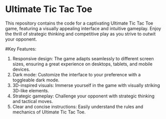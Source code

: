 # Ultimate Tic Tac Toe

This repository contains the code for a captivating Ultimate Tic Tac Toe game, featuring a visually appealing interface and intuitive gameplay. Enjoy the thrill of strategic thinking and competitive play as you strive to outwit your opponent.

#Key Features:

1. Responsive design: The game adapts seamlessly to different screen sizes, ensuring a great experience on desktops, tablets, and mobile devices.
2. Dark mode: Customize the interface to your preference with a toggleable dark mode.
3. 3D-inspired visuals: Immerse yourself in the game with visually striking 3D-like elements.
4. Strategic gameplay: Challenge your opponent with strategic thinking and tactical moves.
5. Clear and concise instructions: Easily understand the rules and mechanics of Ultimate Tic Tac Toe.
